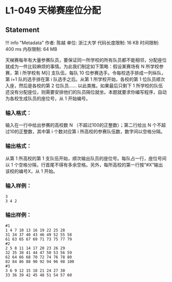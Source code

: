 
# L1-049 天梯赛座位分配

## Statement

!!! info "Metadata"
    作者: 陈越
    单位: 浙江大学
    代码长度限制: 16 KB
    时间限制: 400 ms
    内存限制: 64 MB

天梯赛每年有大量参赛队员，要保证同一所学校的所有队员都不能相邻，分配座位就成为一件比较麻烦的事情。为此我们制定如下策略：假设某赛场有 N 所学校参赛，第 i 所学校有 M[i] 支队伍，每队 10 位参赛选手。令每校选手排成一列纵队，第 i+1 队的选手排在第 i 队选手之后。从第 1 所学校开始，各校的第 1 位队员顺次入座，然后是各校的第 2 位队员…… 以此类推。如果最后只剩下 1 所学校的队伍还没有分配座位，则需要安排他们的队员隔位就坐。本题就要求你编写程序，自动为各校生成队员的座位号，从 1 开始编号。

### 输入格式：

输入在一行中给出参赛的高校数 N （不超过100的正整数）；第二行给出 N 个不超过10的正整数，其中第 i 个数对应第 i 所高校的参赛队伍数，数字间以空格分隔。

### 输出格式：

从第 1 所高校的第 1 支队伍开始，顺次输出队员的座位号。每队占一行，座位号间以 1 个空格分隔，行首尾不得有多余空格。另外，每所高校的第一行按“#X”输出该校的编号X，从 1 开始。

### 输入样例：
```plaintext
3
3 4 2
```

### 输出样例：
```plaintext
#1
1 4 7 10 13 16 19 22 25 28
31 34 37 40 43 46 49 52 55 58
61 63 65 67 69 71 73 75 77 79
#2
2 5 8 11 14 17 20 23 26 29
32 35 38 41 44 47 50 53 56 59
62 64 66 68 70 72 74 76 78 80
82 84 86 88 90 92 94 96 98 100
#3
3 6 9 12 15 18 21 24 27 30
33 36 39 42 45 48 51 54 57 60
```


